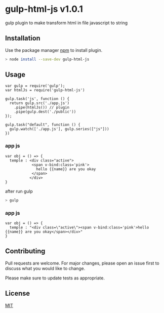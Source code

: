 # gulp-html-js v1.0.1

gulp plugin to make transform html in file javascript to string
## Installation

Use the package manager [npm](https://www.npmjs.com) to install plugin.

```bash
> node install --save-dev gulp-html-js
```

## Usage

```
var gulp = require('gulp');
var htmlJs = require('gulp-html-js')

gulp.task('js', function () {
  return gulp.src('./app.js')
    .pipe(htmlJs()) // plugin
    .pipe(gulp.dest('./public'))
});

gulp.task("default", function () {
  gulp.watch(['./app.js'], gulp.series(["js"]))
})
```

### app js

```
var obj = () => {
  temple : <div class="active">
            <span v-bind:class='pink'>
              hello {{name}} are you okay
            </span>
           </div>
}
```
after run gulp
```bash
> gulp
```

### app js

```
var obj = () => {
  temple : "<div class=\"active\"><span v-bind:class='pink'>hello {{name}} are you okay</span></div>"
}
```



## Contributing
Pull requests are welcome. For major changes, please open an issue first to discuss what you would like to change.

Please make sure to update tests as appropriate.

## License
[MIT](https://choosealicense.com/licenses/mit/https://github.com/AbrahemAlhofe/gulp-html-js/blob/master/LICENSE)
